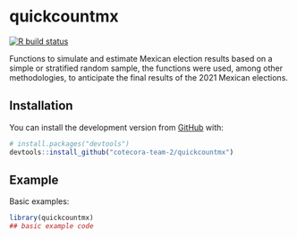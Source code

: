 
<!-- README.md is generated from README.Rmd. Please edit that file -->

# quickcountmx

<!-- badges: start -->

[![R build
status](https://github.com/cotecora-team-2/quickcountmx/workflows/R-CMD-check/badge.svg)](https://github.com/cotecora-team-2/quickcountmx/actions)
<!-- badges: end -->

Functions to simulate and estimate Mexican election results based on a
simple or stratified random sample, the functions were used, among other
methodologies, to anticipate the final results of the 2021 Mexican
elections.

## Installation

You can install the development version from
[GitHub](https://github.com/) with:

``` r
# install.packages("devtools")
devtools::install_github("cotecora-team-2/quickcountmx")
```

## Example

Basic examples:

``` r
library(quickcountmx)
## basic example code
```
